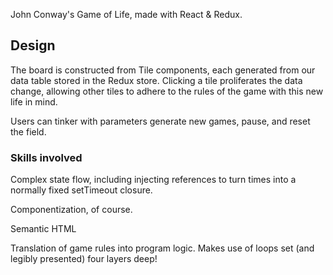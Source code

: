 John Conway's Game of Life, made with React & Redux.

## Design

The board is constructed from Tile components, each generated from our data table stored in the Redux store. Clicking a tile proliferates the data change, allowing other tiles to adhere to the rules of the game with this new life in mind.

Users can tinker with parameters generate new games, pause, and reset the field.

### Skills involved

Complex state flow, including injecting references to turn times into a normally fixed setTimeout closure.

Componentization, of course.

Semantic HTML

Translation of game rules into program logic. Makes use of loops set (and legibly presented) four layers deep!